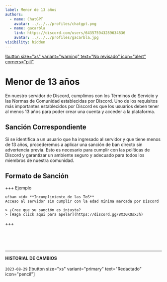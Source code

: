 ```yaml
---
label: Menor de 13 años
authors:
  - name: ChatGPT
    avatar: ../../../profiles/chatgpt.png
  - name: gacarbla
    link: https://discord.com/users/643575943289634836
    avatar: ../../../profiles/gacarbla.jpg
visibility: hidden
---
```

[!button size="xs" variant="warning" text="No revisado" icon="alert" corners="pill"](../../../info/contenido_sin_revisar/contenido_sin_revisar.md)

# Menor de 13 años
En nuestro servidor de Discord, cumplimos con los Términos de Servicio y las Normas de Comunidad establecidas por Discord. Uno de los requisitos más importantes establecidos por Discord es que los usuarios deben tener al menos 13 años para poder crear una cuenta y acceder a la plataforma.

## Sanción Correspondiente
Si se identifica a un usuario que ha ingresado al servidor y que tiene menos de 13 años, procederemos a aplicar una sanción de ban directo sin advertencia previa. Esto es necesario para cumplir con las políticas de Discord y garantizar un ambiente seguro y adecuado para todos los miembros de nuestra comunidad.

## Formato de Sanción
+++ Ejemplo
```
u!ban <id> **Incumplimiento de las ToS**
Acceso al servidor sin cumplir con la edad mínima marcada por Discord

> ¿Cree que su sanción es injusta?
> [Haga click aquí para apelar](https://discord.gg/8X3GKQsxJh)
```
+++

<br><br><br>
** **
**HISTORIAL DE CAMBIOS**<br><br> 
`2023-08-29` [!button size="xs" variant="primary" text="Redactado" icon="pencil"]